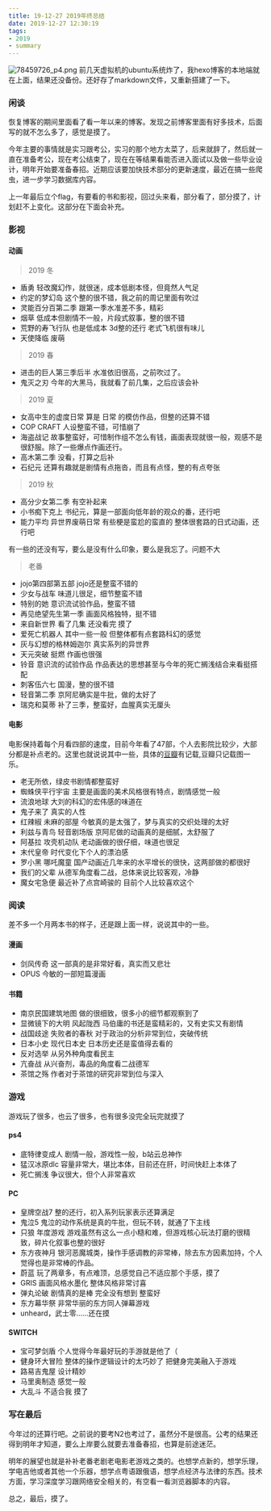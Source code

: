```yaml
---
title: 19-12-27 2019年终总结
date: 2019-12-27 12:30:19
tags:
- 2019
- summary
---
```

![78459726_p4.png](https://i.loli.net/2019/12/26/kZKCG9D5BuqfbJe.png)
前几天虚拟机的ubuntu系统炸了，我hexo博客的本地端就在上面，结果还没备份。还好存了markdown文件，又重新搭建了一下。
<!-- more-->

### 闲谈
恢复博客的期间里面看了看一年以来的博客。发现之前博客里面有好多技术，后面写的就不怎么多了，感觉是摸了。

今年主要的事情就是实习跟考公，实习的那个地方太菜了，后来就辞了，然后就一直在准备考公，现在考公结束了，现在在等结果看能否进入面试以及做一些毕业设计，明年开始要准备春招。近期应该要加快技术部分的更新速度，最近在搞一些爬虫，进一步学习数据库内容。

上一年最后立个flag，有要看的书和影视，回过头来看，部分看了，部分摸了，计划赶不上变化。这部分在下面会补充。

### 影视

#### 动画
>2019 冬
- 盾勇 轻改魔幻作，就很迷，成本低剧本怪，但竟然人气足
- 约定的梦幻岛 这个整的很不错，我之前的周记里面有吹过
- 灵能百分百第二季 跟第一季水准差不多，精彩
- 烟草 低成本但剧情不一般，片段式叙事，整的很不错
- 荒野的寿飞行队 也是低成本 3d整的还行 老式飞机很有味儿
- 天使降临 废萌

>2019 春
- 进击的巨人第三季后半  水准依旧很高，之前吹过了。
- 鬼灭之刃 今年的大黑马，我就看了前几集，之后应该会补

>2019 夏
- 女高中生的虚度日常  算是 日常 的模仿作品，但整的还算不错
- COP CRAFT 人设整蛮不错，可惜崩了
- 海盗战记 故事整蛮好，可惜制作组不怎么有钱，画面表现就很一般，观感不是很舒服。除了一些爆点作画还行。
- 高木第二季 没看，打算之后补
- 石纪元 还算有趣就是剧情有点拖沓，而且有点怪，整的有点夸张

>2019 秋
- 高分少女第二季 有空补起来
- 小书痴下克上 书纪元，算是一部面向低年龄的观众的番，还行吧
- 能力平均 异世界废萌日常 有些梗是蛮尬的蛮直的 整体很套路的日式动画，还行吧

有一些的还没有写，要么是没有什么印象，要么是我忘了。问题不大
> 老番
- jojo第四部第五部 jojo还是整蛮不错的
- 少女与战车 味道儿很足，细节整蛮不错
- 特别的她 意识流试验作品，整蛮不错
- 再见绝望先生第一季 画面风格独特，挺不错
- 来自新世界 看了几集 还没看完 摸了
- 爱死亡机器人 其中一些一般 但整体都有点套路科幻的感觉
- 灰与幻想的格林姆迦尔 真实系列的异世界
- 天元突破 挺燃 作画也很强
- 铃音 意识流的试验作品 作品表达的思想甚至与今年的死亡搁浅结合来看挺搭配
- 刺客伍六七 国漫，整的很不错
- 轻音第二季 京阿尼确实是牛批，做的太好了
- 瑞克和莫蒂 补了三季，整蛮好，血腥真实无厘头

#### 电影
电影保持着每个月看四部的速度，目前今年看了47部，个人去影院比较少，大部分都是补点老的。这里也就说说其中一些，具体的[豆瓣](https://www.douban.com/people/163617385/)有记载,豆瓣只记载图一乐。
- 老无所依，绿皮书剧情都整蛮好
- 蜘蛛侠平行宇宙 主要是画面的美术风格很有特点，剧情感觉一般
- 流浪地球 大刘的科幻的宏伟感的味道在
- 鬼子来了 真实的人性
- 红辣椒 未麻的部屋  今敏真的是太强了，梦与真实的交织处理的太好
- 利兹与青鸟 轻音剧场版 京阿尼做的动画真的是细腻，太舒服了
- 阿基拉 攻壳机动队 老动画做的很仔细，味道也很足
- 末代皇帝 时代变化下个人的漂泊感
- 罗小黑 哪吒魔童 国产动画近几年来的水平增长的很快，这两部做的都很好
- 我们的父辈 从德军角度看二战，总体来说比较客观，冷静
- 魔女宅急便 最近补了点宫崎骏的 目前个人比较喜欢这个

### 阅读
差不多一个月两本书的样子，还是跟上面一样，说说其中的一些。
#### 漫画
- 剑风传奇 这一部真的是非常好看，真实而又悲壮
- OPUS 今敏的一部短篇漫画

#### 书籍
- 南京民国建筑地图 做的很细致，很多小的细节都观察到了
- 显微镜下的大明 风起陇西 马伯庸的书还是蛮精彩的，又有史实又有剧情
- 战国歧途 失败者的春秋 对于政治的分析非常到位，突破传统
- 日本小史 现代日本史 日本历史还是蛮值得去看的
- 反对选举 从另外种角度看民主
- 亢奋战 从兴奋剂，毒品的角度看二战德军
- 茶馆之殇 作者对于茶馆的研究非常到位与深入

### 游戏
游戏玩了很多，也云了很多，也有很多没完全玩完就摸了
#### ps4
- 底特律变成人 剧情一般，游戏性一般，b站云总神作
- 猛汉冰原dlc 容量非常大，堪比本体，目前还在肝，时间快赶上本体了
- 死亡搁浅 争议很大，但个人非常喜欢

#### PC
- 皇牌空战7 整的还行，初入系列玩家表示还算满足
- 鬼泣5 鬼泣的动作系统是真的牛批，但玩不转，就通了下主线
- 只狼 年度游戏 游戏虽然有这么一点小糙和难，但游戏核心玩法打磨的很精致，碎片化叙事也整的很好
- 东方夜神月 银河恶魔城类，操作手感调教的非常棒，除去东方因素加持，个人觉得也是非常棒的作品。
- 蔚蓝 玩了两章多，有点难顶，总感觉自己不适应那个手感，摸了
- GRIS 画面风格水墨化 整体风格非常讨喜
- 弹丸论破 剧情真的是棒 完全没有想到 整蛮好
- 东方幕华祭 非常华丽的东方同人弹幕游戏
- unheard，武士零......还在摸

#### SWITCH
- 宝可梦剑盾 个人觉得今年最好玩的手游就是他了（
- 健身环大冒险 整体的操作逻辑设计的太巧妙了 把健身完美融入于游戏
- 路易吉鬼屋 设计精妙
- 马里奥制造 感觉一般
- 大乱斗 不适合我 摸了

### 写在最后
今年过的还算行吧。之前说的要考N2也考过了，虽然分不是很高。公考的结果还得到明年才知道，要么上岸要么就要去准备春招，也算是前途迷茫。

明年的展望也就是补补老番老剧老电影老游戏之类的。也想学点新的，想学乐理，学电吉他或者其他一个乐器，想学点粤语跟俄语，想学点经济与法律的东西。技术方面，学习深度学习跟网络安全相关的，有空看一看浏览器脚本的内容。

总之，最后，摸了。

